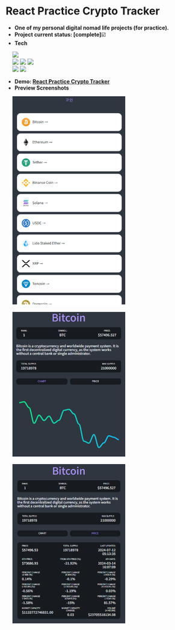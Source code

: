# React Practice Crypto Tracker

- **One of my personal digital nomad life projects (for practice).**
- **Project current status: [complete]**:ballot_box_with_check:
- **Tech**
<p>
  <div>
    &emsp;
    <img src="https://img.shields.io/badge/TypeScript-3178C6?style=flat&logo=typescript&logoColor=white&logoWidth=25" height="25px"/>
  </div>
  <div>
    &emsp;
    <img src="https://img.shields.io/badge/React-61DAFB?style=flat&logo=react&logoColor=white&logoWidth=25" height="25px"/>
    <img src="https://img.shields.io/badge/React Router-CA4245?style=flat&logo=reactrouter&logoColor=white&logoWidth=25" height="25px"/>
    <img src="https://img.shields.io/badge/React Query-FF4154?style=flat&logo=reactquery&logoColor=white&logoWidth=25" height="25px"/>
  </div>
  <div>
    &emsp;
    <img src="https://img.shields.io/badge/Styled Components-DB7093?style=flat&logo=styledcomponents&logoColor=white&logoWidth=25" height="25px"/>
    <img src="https://img.shields.io/badge/ApexCharts-00599C?style=flat&logo=cplusplusstl&logoColor=white&logoWidth=25" height="25px"/>
  </div>
</p>

- **Demo: [React Practice Crypto Tracker](https://hansf14.github.io/react-practice-crypto-tracker)**
- **Preview Screenshots**
<p>
  <div>
    &emsp;
    <img width="300px" src="preview-screenshots/01.png" alt="01.png" />
  </div>
  &emsp;
  <div>
    &emsp;
    <img width="300px" src="preview-screenshots/02.png" alt="02.png" />
  </div>
  &emsp;
  <div>
    &emsp;
    <img width="300px" src="preview-screenshots/03.png" alt="03.png" />
  </div>
</p>

<br/>
